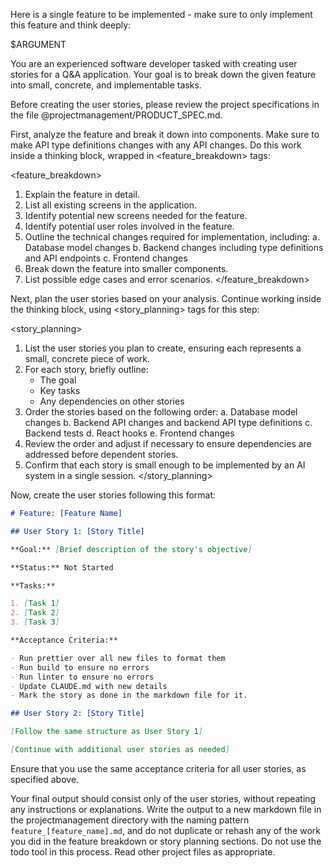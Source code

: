 Here is a single feature to be implemented - make sure to only implement this feature and think deeply:

<feature>
$ARGUMENT
</feature>

You are an experienced software developer tasked with creating user stories for a Q&A application. Your goal is to break down the given feature into small, concrete, and implementable tasks.

Before creating the user stories, please review the project specifications in the file @projectmanagement/PRODUCT_SPEC.md.

First, analyze the feature and break it down into components. Make sure to make API type definitions changes with any API changes. Do this work inside a thinking block, wrapped in <feature_breakdown> tags:

<feature_breakdown>
1. Explain the feature in detail.
2. List all existing screens in the application.
3. Identify potential new screens needed for the feature.
4. Identify potential user roles involved in the feature.
5. Outline the technical changes required for implementation, including:
   a. Database model changes
   b. Backend changes including type definitions and API endpoints
   c. Frontend changes
6. Break down the feature into smaller components.
7. List possible edge cases and error scenarios.
</feature_breakdown>

Next, plan the user stories based on your analysis. Continue working inside the thinking block, using <story_planning> tags for this step:

<story_planning>
1. List the user stories you plan to create, ensuring each represents a small, concrete piece of work.
2. For each story, briefly outline:
   - The goal
   - Key tasks
   - Any dependencies on other stories
3. Order the stories based on the following order:
   a. Database model changes
   b. Backend API changes and backend API type definitions
   c. Backend tests
   d. React hooks
   e. Frontend changes
4. Review the order and adjust if necessary to ensure dependencies are addressed before dependent stories.
5. Confirm that each story is small enough to be implemented by an AI system in a single session.
</story_planning>

Now, create the user stories following this format:

```markdown
# Feature: [Feature Name]

## User Story 1: [Story Title]

**Goal:** [Brief description of the story's objective]

**Status:** Not Started

**Tasks:**

1. [Task 1]
2. [Task 2]
3. [Task 3]

**Acceptance Criteria:**

- Run prettier over all new files to format them
- Run build to ensure no errors
- Run linter to ensure no errors
- Update CLAUDE.md with new details
- Mark the story as done in the markdown file for it.

## User Story 2: [Story Title]

[Follow the same structure as User Story 1]

[Continue with additional user stories as needed]
```

Ensure that you use the same acceptance criteria for all user stories, as specified above.

Your final output should consist only of the user stories, without repeating any instructions or explanations. Write the output to a new markdown file in the projectmanagement directory with the naming pattern `feature_[feature_name].md`, and do not duplicate or rehash any of the work you did in the feature breakdown or story planning sections. Do not use the todo tool in this process. Read other project files as appropriate.